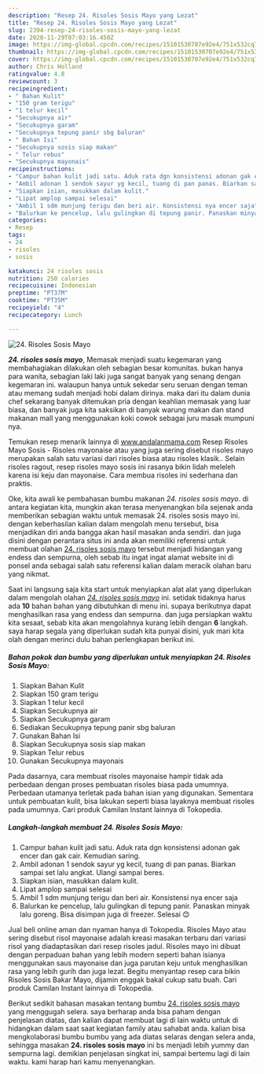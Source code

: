 ```yaml
---
description: "Resep 24. Risoles Sosis Mayo yang Lezat"
title: "Resep 24. Risoles Sosis Mayo yang Lezat"
slug: 2394-resep-24-risoles-sosis-mayo-yang-lezat
date: 2020-11-29T07:03:16.450Z
image: https://img-global.cpcdn.com/recipes/15101530707e92e4/751x532cq70/24-risoles-sosis-mayo-foto-resep-utama.jpg
thumbnail: https://img-global.cpcdn.com/recipes/15101530707e92e4/751x532cq70/24-risoles-sosis-mayo-foto-resep-utama.jpg
cover: https://img-global.cpcdn.com/recipes/15101530707e92e4/751x532cq70/24-risoles-sosis-mayo-foto-resep-utama.jpg
author: Chris Holland
ratingvalue: 4.8
reviewcount: 3
recipeingredient:
- " Bahan Kulit"
- "150 gram terigu"
- "1 telur kecil"
- "Secukupnya air"
- "Secukupnya garam"
- "Secukupnya tepung panir sbg baluran"
- " Bahan Isi"
- "Secukupnya sosis siap makan"
- " Telur rebus"
- "Secukupnya mayonais"
recipeinstructions:
- "Campur bahan kulit jadi satu. Aduk rata dgn konsistensi adonan gak encer dan gak cair. Kemudian saring."
- "Ambil adonan 1 sendok sayur yg kecil, tuang di pan panas. Biarkan sampai set lalu angkat. Ulangi sampai beres."
- "Siapkan isian, masukkan dalam kulit."
- "Lipat amplop sampai selesai"
- "Ambil 1 sdm munjung terigu dan beri air. Konsistensi nya encer saja"
- "Balurkan ke pencelup, lalu gulingkan di tepung panir. Panaskan minyak lalu goreng. Bisa disimpan juga di freezer. Selesai 😊"
categories:
- Resep
tags:
- 24
- risoles
- sosis

katakunci: 24 risoles sosis 
nutrition: 250 calories
recipecuisine: Indonesian
preptime: "PT37M"
cooktime: "PT35M"
recipeyield: "4"
recipecategory: Lunch

---
```



![24. Risoles Sosis Mayo](https://img-global.cpcdn.com/recipes/15101530707e92e4/751x532cq70/24-risoles-sosis-mayo-foto-resep-utama.jpg)

<b><i>24. risoles sosis mayo</i></b>, Memasak menjadi suatu kegemaran yang membahagiakan dilakukan oleh sebagian besar komunitas. bukan hanya para wanita, sebagian laki laki juga sangat banyak yang senang dengan kegemaran ini. walaupun hanya untuk sekedar seru seruan dengan teman atau memang sudah menjadi hobi dalam dirinya. maka dari itu dalam dunia chef sekarang banyak ditemukan pria dengan keahlian memasak yang luar biasa, dan banyak juga kita saksikan di banyak warung makan dan stand makanan mall yang menggunakan koki cowok sebagai juru masak mumpuni nya.

Temukan resep menarik lainnya di www.andalanmama.com Resep Risoles Mayo Sosis - Risoles mayonaise atau yang juga sering disebut risoles mayo merupakan salah satu variasi dari risoles biasa atau risoles klasik.. Selain risoles ragout, resep risoles mayo sosis ini rasanya bikin lidah meleleh karena isi keju dan mayonaise. Cara membua risoles ini sederhana dan praktis.

Oke, kita awali ke pembahasan bumbu makanan <i>24. risoles sosis mayo</i>. di antara kegiatan kita, mungkin akan terasa menyenangkan bila sejenak anda memberikan sebagian waktu untuk memasak 24. risoles sosis mayo ini. dengan keberhasilan kalian dalam mengolah menu tersebut, bisa menjadikan diri anda bangga akan hasil masakan anda sendiri. dan juga disini dengan perantara situs ini anda akan memiliki referensi untuk membuat olahan <u>24. risoles sosis mayo</u> tersebut menjadi hidangan yang endess dan sempurna, oleh sebab itu ingat ingat alamat website ini di ponsel anda sebagai salah satu referensi kalian dalam meracik olahan baru yang nikmat.


Saat ini langsung saja kita start untuk menyiapkan alat alat yang diperlukan dalam mengolah olahan <u><i>24. risoles sosis mayo</i></u> ini. setidak tidaknya harus ada <b>10</b> bahan bahan yang dibutuhkan di menu ini. supaya berikutnya dapat menghasilkan rasa yang endess dan sempurna. dan juga persiapkan waktu kita sesaat, sebab kita akan mengolahnya kurang lebih dengan <b>6</b> langkah. saya harap segala yang diperlukan sudah kita punyai disini, yuk mari kita olah dengan merinci dulu bahan perlengkapan berikut ini.

<!--inarticleads1-->

##### Bahan pokok dan bumbu yang diperlukan untuk menyiapkan 24. Risoles Sosis Mayo:

1. Siapkan  Bahan Kulit
1. Siapkan 150 gram terigu
1. Siapkan 1 telur kecil
1. Siapkan Secukupnya air
1. Siapkan Secukupnya garam
1. Sediakan Secukupnya tepung panir sbg baluran
1. Gunakan  Bahan Isi
1. Siapkan Secukupnya sosis siap makan
1. Siapkan  Telur rebus
1. Gunakan Secukupnya mayonais


Pada dasarnya, cara membuat risoles mayonaise hampir tidak ada perbedaan dengan proses pembuatan risoles biasa pada umumnya. Perbedaan utamanya terletak pada bahan isian yang digunakan. Sementara untuk pembuatan kulit, bisa lakukan seperti biasa layaknya membuat risoles pada umumnya. Cari produk Camilan Instant lainnya di Tokopedia. 

<!--inarticleads2-->

##### Langkah-langkah membuat 24. Risoles Sosis Mayo:

1. Campur bahan kulit jadi satu. Aduk rata dgn konsistensi adonan gak encer dan gak cair. Kemudian saring.
1. Ambil adonan 1 sendok sayur yg kecil, tuang di pan panas. Biarkan sampai set lalu angkat. Ulangi sampai beres.
1. Siapkan isian, masukkan dalam kulit.
1. Lipat amplop sampai selesai
1. Ambil 1 sdm munjung terigu dan beri air. Konsistensi nya encer saja
1. Balurkan ke pencelup, lalu gulingkan di tepung panir. Panaskan minyak lalu goreng. Bisa disimpan juga di freezer. Selesai 😊


Jual beli online aman dan nyaman hanya di Tokopedia. Risoles Mayo atau sering disebut risol mayonaise adalah kreasi masakan terbaru dari variasi risol yang diadaptasikan dari resep risoles jadul. Risoles mayo ini dibuat dengan perpaduan bahan yang lebih modern seperti bahan isianya menggunakan saus mayonaise dan juga parutan keju untuk menghasilkan rasa yang lebih gurih dan juga lezat. Begitu menyantap resep cara bikin Risoles Sosis Bakar Mayo, dijamin enggak bakal cukup satu buah. Cari produk Camilan Instant lainnya di Tokopedia. 

Berikut sedikit bahasan masakan tentang bumbu <u>24. risoles sosis mayo</u> yang menggugah selera. saya berharap anda bisa paham dengan penjelasan diatas, dan kalian dapat membuat lagi di lain waktu untuk di hidangkan dalam saat saat kegiatan family atau sahabat anda. kalian bisa mengkolaborasi bumbu bumbu yang ada diatas selaras dengan selera anda, sehingga masakan <b>24. risoles sosis mayo</b> ini bs menjadi lebih yummy dan sempurna lagi. demikian penjelasan singkat ini, sampai bertemu lagi di lain waktu. kami harap hari kamu menyenangkan.
